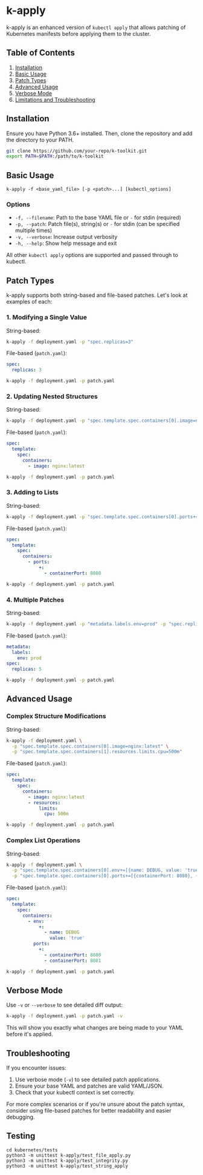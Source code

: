 # k-apply

k-apply is an enhanced version of `kubectl apply` that allows patching of Kubernetes manifests before applying them to the cluster. 

## Table of Contents

1. [Installation](#installation)
2. [Basic Usage](#basic-usage)
3. [Patch Types](#patch-types)
4. [Advanced Usage](#advanced-usage)
5. [Verbose Mode](#verbose-mode)
6. [Limitations and Troubleshooting](#limitations-and-troubleshooting)

## Installation

Ensure you have Python 3.6+ installed. Then, clone the repository and add the directory to your PATH.

```bash
git clone https://github.com/your-repo/k-toolkit.git
export PATH=$PATH:/path/to/k-toolkit
```

## Basic Usage

```
k-apply -f <base_yaml_file> [-p <patch>...] [kubectl_options]
```

### Options

- `-f, --filename`: Path to the base YAML file or `-` for stdin (required)
- `-p, --patch`: Patch file(s), string(s) or `-` for stdin (can be specified multiple times)
- `-v, --verbose`: Increase output verbosity
- `-h, --help`: Show help message and exit

All other `kubectl apply` options are supported and passed through to kubectl.

## Patch Types

k-apply supports both string-based and file-based patches. Let's look at examples of each:

### 1. Modifying a Single Value

String-based:
```bash
k-apply -f deployment.yaml -p "spec.replicas=3"
```

File-based (`patch.yaml`):
```yaml
spec:
  replicas: 3
```
```bash
k-apply -f deployment.yaml -p patch.yaml
```

### 2. Updating Nested Structures

String-based:
```bash
k-apply -f deployment.yaml -p "spec.template.spec.containers[0].image=nginx:latest"
```

File-based (`patch.yaml`):
```yaml
spec:
  template:
    spec:
      containers:
        - image: nginx:latest
```
```bash
k-apply -f deployment.yaml -p patch.yaml
```

### 3. Adding to Lists

String-based:
```bash
k-apply -f deployment.yaml -p "spec.template.spec.containers[0].ports+=[{containerPort: 8080}]"
```

File-based (`patch.yaml`):
```yaml
spec:
  template:
    spec:
      containers:
        - ports:
            +:
              - containerPort: 8080
```
```bash
k-apply -f deployment.yaml -p patch.yaml
```

### 4. Multiple Patches

String-based:
```bash
k-apply -f deployment.yaml -p "metadata.labels.env=prod" -p "spec.replicas=5"
```

File-based (`patch.yaml`):
```yaml
metadata:
  labels:
    env: prod
spec:
  replicas: 5
```
```bash
k-apply -f deployment.yaml -p patch.yaml
```

## Advanced Usage

### Complex Structure Modifications

String-based:
```bash
k-apply -f deployment.yaml \
  -p "spec.template.spec.containers[0].image=nginx:latest" \
  -p "spec.template.spec.containers[1].resources.limits.cpu=500m"
```

File-based (`patch.yaml`):
```yaml
spec:
  template:
    spec:
      containers:
        - image: nginx:latest
        - resources:
            limits:
              cpu: 500m
```
```bash
k-apply -f deployment.yaml -p patch.yaml
```

### Complex List Operations

String-based:
```bash
k-apply -f deployment.yaml \
  -p "spec.template.spec.containers[0].env+=[{name: DEBUG, value: 'true'}]" \
  -p "spec.template.spec.containers[0].ports+=[{containerPort: 8080}, {containerPort: 8081}]"
```

File-based (`patch.yaml`):
```yaml
spec:
  template:
    spec:
      containers:
        - env:
            +:
              - name: DEBUG
                value: 'true'
          ports:
            +:
              - containerPort: 8080
              - containerPort: 8081
```
```bash
k-apply -f deployment.yaml -p patch.yaml
```

## Verbose Mode

Use `-v` or `--verbose` to see detailed diff output:

```bash
k-apply -f deployment.yaml -p patch.yaml -v
```

This will show you exactly what changes are being made to your YAML before it's applied.

## Troubleshooting

If you encounter issues:

1. Use verbose mode (`-v`) to see detailed patch applications.
2. Ensure your base YAML and patches are valid YAML/JSON.
3. Check that your kubectl context is set correctly.

For more complex scenarios or if you're unsure about the patch syntax, consider using file-based patches for better readability and easier debugging.

## Testing

```
cd kubernetes/tests
python3 -m unittest k-apply/test_file_apply.py
python3 -m unittest k-apply/test_integrity.py
python3 -m unittest k-apply/test_string_apply
```
